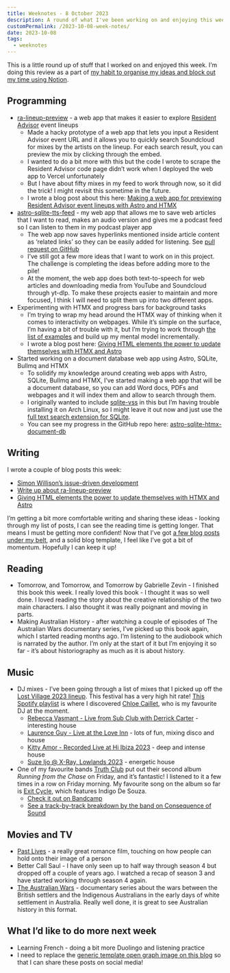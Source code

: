 ```yaml
---
title: Weeknotes - 8 October 2023
description: A round of what I've been working on and enjoying this week
customPermalink: /2023-10-08-week-notes/
date: 2023-10-08
tags:
  - weeknotes
---
```


This is a little round up of stuff that I worked on and enjoyed this week. I’m doing this review as a part of [my habit to organise my ideas and block out my time using Notion](https://larryhudson.io/organising-ideas-in-notion/).

## Programming

- [ra-lineup-preview](https://github.com/larryhudson/ra-lineup-preview) - a web app that makes it easier to explore [Resident Advisor](https://ra.co/) event lineups
  - Made a hacky prototype of a web app that lets you input a Resident Advisor event URL and it allows you to quickly search Soundcloud for mixes by the artists on the lineup. For each search result, you can preview the mix by clicking through the embed.
  - I wanted to do a bit more with this but the code I wrote to scrape the Resident Advisor code page didn’t work when I deployed the web app to Vercel unfortunately
  - But I have about fifty mixes in my feed to work through now, so it did the trick! I might revisit this sometime in the future.
  - I wrote a blog post about this here: [Making a web app for previewing Resident Advisor event lineups with Astro and HTMX](https://larryhudson.io/ra-lineup-preview/)
- [astro-sqlite-tts-feed](https://github.com/larryhudson/astro-sqlite-tts-feed) - my web app that allows me to save web articles that I want to read, makes an audio version and gives me a podcast feed so I can listen to them in my podcast player app
  - The web app now saves hyperlinks mentioned inside article content as ‘related links’ so they can be easily added for listening. See [pull request on GitHub](https://github.com/larryhudson/astro-sqlite-tts-feed/pull/20)
  - I’ve still got a few more ideas that I want to work on in this project. The challenge is completing the ideas before adding more to the pile!
  - At the moment, the web app does both text-to-speech for web articles and downloading media from YouTube and Soundcloud through yt-dlp. To make these projects easier to maintain and more focused, I think I will need to split them up into two different apps.
- Experimenting with HTMX and progress bars for background tasks
  - I’m trying to wrap my head around the HTMX way of thinking when it comes to interactivity on webpages. While it’s simple on the surface, I’m having a bit of trouble with it, but I’m trying to work through [the list of examples](https://htmx.org/examples/) and build up my mental model incrementally.
  - I wrote a blog post here: [Giving HTML elements the power to update themselves with HTMX and Astro](https://larryhudson.io/htmx-elements-that-update-themselves/)
- Started working on a document database web app using Astro, SQLite, Bullmq and HTMX
  - To solidify my knowledge around creating web apps with Astro, SQLite, Bullmq and HTMX, I’ve started making a web app that will be a document database, so you can add Word docs, PDFs and webpages and it will index them and allow to search through them.
  - I originally wanted to include [sqlite-vss](https://github.com/asg017/sqlite-vss) in this but I’m having trouble installing it on Arch Linux, so I might leave it out now and just use the [full text search extension for SQLite](https://www.sqlite.org/fts5.html).
  - You can see my progress in the GitHub repo here: [astro-sqlite-htmx-document-db](https://github.com/larryhudson/astro-sqlite-htmx-document-db)

## Writing

I wrote a couple of blog posts this week:

- [Simon Willison’s issue-driven development](https://larryhudson.io/issue-driven-development/)
- [Write up about ra-lineup-preview](https://larryhudson.io/ra-lineup-preview/)
- [Giving HTML elements the power to update themselves with HTMX and Astro](https://larryhudson.io/htmx-elements-that-update-themselves/)

I’m getting a bit more comfortable writing and sharing these ideas - looking through my list of posts, I can see the reading time is getting longer. That means I must be getting more confident! Now that I’ve got [a few blog posts under my belt](https://larryhudson.io/archive/), and a solid blog template, I feel like I’ve got a bit of momentum. Hopefully I can keep it up!

## Reading

- Tomorrow, and Tomorrow, and Tomorrow by Gabrielle Zevin - I finished this book this week. I really loved this book - I thought it was so well done. I loved reading the story about the creative relationship of the two main characters. I also thought it was really poignant and moving in parts.
- Making Australian History - after watching a couple of episodes of The Australian Wars documentary series, I’ve picked up this book again, which I started reading months ago. I’m listening to the audiobook which is narrated by the author. I’m only at the start of it but I’m enjoying it so far - it’s about historiography as much as it is about history.

## Music

- DJ mixes - I’ve been going through a list of mixes that I picked up off the [Lost Village 2023 lineup](https://ra.co/events/1648545). This festival has a very high hit rate! [This Spotify playlist](https://open.spotify.com/playlist/1YLOgdvPlLgxgkKfYLinRp) is where I discovered [Chloe Caillet](https://soundcloud.com/chloecaillet/chloe-caillet-bbc-radio-1-essential-mix), who is my favourite DJ at the moment.
  - [Rebecca Vasmant - Live from Sub Club with Derrick Carter](https://soundcloud.com/rebecca_vasmant/rebecca-vasmant-live-from-sub-club-with-derrick-carter) - interesting house
  - [Laurence Guy - Live at the Love Inn](https://soundcloud.com/laurenceguymusic/live-at-the-love-in-090616) - lots of fun, mixing disco and house
  - [Kitty Amor - Recorded Live at Hi Ibiza 2023](https://soundcloud.com/hiibizaofficial/kitty-amor-recorded-live-at-hi-ibiza-2023) - deep and intense house
  - [Suze Ijo @ X-Ray, Lowlands 2023](https://soundcloud.com/suze_ijo/suze-ll-23) - energetic house
- One of my favourite bands [Truth Club](https://truthclub.bandcamp.com) put out their second album _Running from the Chase_ on Friday, and it’s fantastic! I listened to it a few times in a row on Friday morning. My favourite song on the album so far is [Exit Cycle](https://www.youtube.com/watch?v=ou4kZmQsZiY), which features Indigo De Souza.
  - [Check it out on Bandcamp](https://truthclub.bandcamp.com/album/running-from-the-chase)
  - [See a track-by-track breakdown by the band on Consequence of Sound](https://consequence.net/2023/10/truth-club-running-from-the-chase-track-by-track/)

## Movies and TV

- [Past Lives](https://a24films.com/films/past-lives) - a really great romance film, touching on how people can hold onto their image of a person
- Better Call Saul - I have only seen up to half way through season 4 but dropped off a couple of years ago. I watched a recap of season 3 and have started working through season 4 again.
- [The Australian Wars](https://www.sbs.com.au/ondemand/tv-series/the-australian-wars) - documentary series about the wars between the British settlers and the Indigenous Australians in the early days of white settlement in Australia. Really well done, it is great to see Australian history in this format.

## What I’d like to do more next week

- Learning French - doing a bit more Duolingo and listening practice
- I need to replace the [generic template open graph image on this blog](https://larryhudson.io/images/share-1200x600.jpg) so that I can share these posts on social media!
